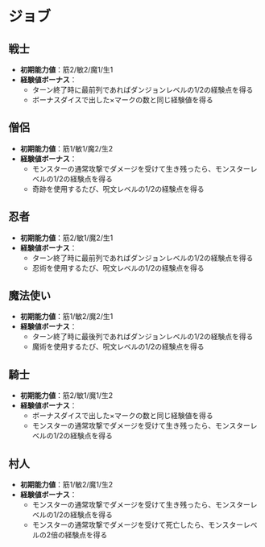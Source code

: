 # ジョブ

## 戦士
- **初期能力値**：筋2/敏2/魔1/生1
- **経験値ボーナス**：
  - ターン終了時に最前列であればダンジョンレベルの1/2の経験点を得る
  - ボーナスダイスで出した×マークの数と同じ経験値を得る

## 僧侶
- **初期能力値**：筋1/敏1/魔2/生2
- **経験値ボーナス**：
  - モンスターの通常攻撃でダメージを受けて生き残ったら、モンスターレベルの1/2の経験点を得る
  - 奇跡を使用するたび、呪文レベルの1/2の経験点を得る

## 忍者
- **初期能力値**：筋2/敏1/魔2/生1
- **経験値ボーナス**：
  - ターン終了時に最前列であればダンジョンレベルの1/2の経験点を得る
  - 忍術を使用するたび、呪文レベルの1/2の経験点を得る

## 魔法使い
- **初期能力値**：筋1/敏2/魔2/生1
- **経験値ボーナス**：
  - ターン終了時に最後列であればダンジョンレベルの1/2の経験点を得る
  - 魔術を使用するたび、呪文レベルの1/2の経験点を得る

## 騎士
- **初期能力値**：筋2/敏1/魔1/生2
- **経験値ボーナス**：
  - ボーナスダイスで出した×マークの数と同じ経験値を得る
  - モンスターの通常攻撃でダメージを受けて生き残ったら、モンスターレベルの1/2の経験点を得る

## 村人
- **初期能力値**：筋1/敏2/魔1/生2
- **経験値ボーナス**：
  - モンスターの通常攻撃でダメージを受けて生き残ったら、モンスターレベルの1/2の経験点を得る
  - モンスターの通常攻撃でダメージを受けて死亡したら、モンスターレベルの2倍の経験点を得る

